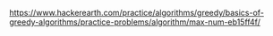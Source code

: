 https://www.hackerearth.com/practice/algorithms/greedy/basics-of-greedy-algorithms/practice-problems/algorithm/max-num-eb15ff4f/
